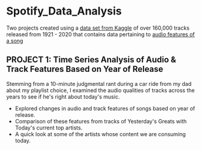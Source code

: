 # Spotify_Data_Analysis

Two projects created using a [data set from Kaggle](https://www.kaggle.com/yamaerenay/spotify-dataset-19212020-160k-tracks) of over 160,000 tracks released from 1921 - 2020 that contains data pertaining to [audio features of a song](https://developer.spotify.com/documentation/web-api/reference/#endpoint-get-audio-features)


## PROJECT 1: Time Series Analysis of Audio & Track Features Based on Year of Release 

Stemming from a 10-minute judgmental rant during a car ride from my dad about my playlist choice, I examined the audio qualities of tracks across the years to see if he's right about today's music. 

* Explored changes in audio and track features of songs based on year of release.  
* Comparison of these features from tracks of Yesterday's Greats with Today's current top artists.
* A quick look at some of the artists whose content we are consuming today. 

